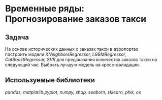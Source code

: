 # Временные ряды: Прогнозирование заказов такси

## Задача

На основе исторических данных о заказах такси в аэропортах построить модели *KNeighborsRegressor, LGBMRegressor, CatBoostRegressor, SVR* для предсказания количества заказов такси на следующий час. Выбрать лучшую модель на кросс-валидации.

## Используемые библиотеки
*pandas, matplotlib.pyplot, numpy, shap, seaborn, sklearn, phik, os*
